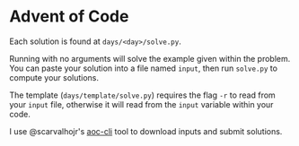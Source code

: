 # Advent of Code

Each solution is found at `days/<day>/solve.py`.

Running with no arguments will solve the example given within the problem.
You can paste your solution into a file named `input`, then run `solve.py` to compute your solutions.

The template (`days/template/solve.py`) requires the flag `-r` to read from your `input` file, otherwise it will read from the `input` variable within your code.

I use @scarvalhojr's [aoc-cli](https://github.com/scarvalhojr/aoc-cli) tool to download inputs and submit solutions.
